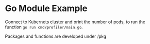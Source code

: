 # Go Module Example
Connect to Kubernets cluster and print the number of pods, to run the function ```go run cmd/profiler/main.go```.

Packages and functions are developed under /pkg

